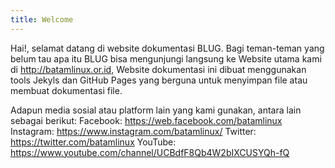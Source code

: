 ```yaml
---
title: Welcome
---
```


Hai!, selamat datang di website dokumentasi BLUG. Bagi teman-teman yang belum tau apa itu BLUG bisa mengunjungi langsung ke Website utama kami di http://batamlinux.or.id,
Website dokumentasi ini dibuat menggunakan tools Jekyls dan GitHub Pages yang berguna untuk menyimpan file atau membuat dokumentasi file.

Adapun media sosial atau platform lain yang kami gunakan, antara lain sebagai berikut:
Facebook: https://web.facebook.com/batamlinux
Instagram: https://www.instagram.com/batamlinux/
Twitter: https://twitter.com/batamlinux
YouTube: https://www.youtube.com/channel/UCBdfF8Qb4W2bIXCUSYQh-fQ